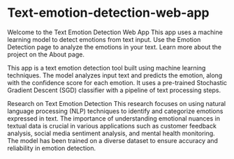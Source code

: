 # Text-emotion-detection-web-app

Welcome to the Text Emotion Detection Web App
This app uses a machine learning model to detect emotions from text input. Use the Emotion Detection page to analyze the emotions in your text. Learn more about the project on the About page.


This app is a text emotion detection tool built using machine learning techniques. The model analyzes input text and predicts the emotion, along with the confidence score for each emotion. It uses a pre-trained Stochastic Gradient Descent (SGD) classifier with a pipeline of text processing steps.

Research on Text Emotion Detection
This research focuses on using natural language processing (NLP) techniques to identify and categorize emotions expressed in text. The importance of understanding emotional nuances in textual data is crucial in various applications such as customer feedback analysis, social media sentiment analysis, and mental health monitoring. The model has been trained on a diverse dataset to ensure accuracy and reliability in emotion detection.

